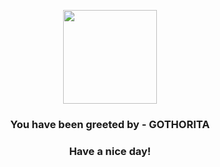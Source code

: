 <p align="center">
            <img src="https://raw.githubusercontent.com/PokeAPI/sprites/master/sprites/pokemon/575.png" width="150" height="150">
          </p>
          <h3 align="center">You have been greeted by - <b>GOTHORITA</b></h3>
          <h3 align="center">Have a nice day!</h3>
